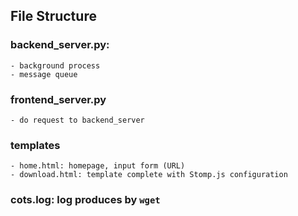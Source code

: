 ## File Structure

### backend_server.py:
	- background process
	- message queue

### frontend_server.py
	- do request to backend_server

### templates
	- home.html: homepage, input form (URL)
	- download.html: template complete with Stomp.js configuration

### cots.log: log produces by `wget`
